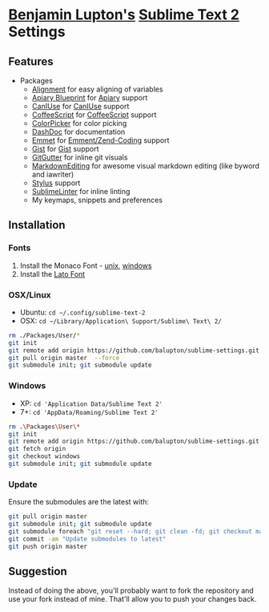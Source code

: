 # [Benjamin Lupton's](http://balupton.com) [Sublime Text 2](http://www.sublimetext.com/2) Settings

## Features

- Packages
	- [Alignment](https://github.com/wbond/sublime_alignment) for easy aligning of variables
	- [Apiary Blueprint](https://github.com/lkraider/sublimetext2-apiary-blueprint) for [Apiary](http://apiary.io/) support
	- [CanIUse](https://github.com/Azd325/sublime-text-caniuse) for [CanIUse](http://caniuse.com/) support
	- [CoffeeScript](https://github.com/jashkenas/coffee-script-tmbundle) for [CoffeeScript](http://coffeescript.org/) support
	- [ColorPicker](https://github.com/weslly/ColorPicker) for color picking
	- [DashDoc](https://github.com/Kapeli/DashDoc) for documentation
	- [Emmet](https://github.com/sergeche/emmet-sublime) for [Emment/Zend-Coding](http://emmet.io) support
	- [Gist](https://github.com/condemil/Gist) for [Gist](https://gist.github.com/) support
	- [GitGutter](https://github.com/jisaacks/GitGutter#readme) for inline git visuals
	- [MarkdownEditing](https://github.com/balupton/MarkdownEditing) for awesome visual markdown editing (like byword and iawriter)
	- [Stylus](http://learnboost.github.com/stylus/) support
	- [SublimeLinter](https://github.com/SublimeLinter/SublimeLinter) for inline linting
	- My keymaps, snippets and preferences


## Installation

### Fonts

1. Install the Monaco Font - [unix](https://github.com/cstrap/monaco-font), [windows](https://github.com/cstrap/monaco-font)
1. Install the [Lato Font](http://www.google.com/webfonts#UsePlace:use/Collection:Lato:100,300,400,700,900,100italic,300italic,400italic,700italic,900italic)

### OSX/Linux

- Ubuntu: `cd ~/.config/sublime-text-2`
- OSX: `cd ~/Library/Application\ Support/Sublime\ Text\ 2/`

``` bash
rm ./Packages/User/*
git init
git remote add origin https://github.com/balupton/sublime-settings.git
git pull origin master  --force
git submodule init; git submodule update
```

### Windows

- XP: `cd 'Application Data/Sublime Text 2'`
- 7+: `cd 'AppData/Roaming/Sublime Text 2'`

``` bash
rm .\Packages\User\*
git init
git remote add origin https://github.com/balupton/sublime-settings.git
git fetch origin
git checkout windows
git submodule init; git submodule update
```

### Update

Ensure the submodules are the latest with:

``` bash
git pull origin master
git submodule init; git submodule update
git submodule foreach "git reset --hard; git clean -fd; git checkout master; git pull origin master; echo '\n'"
git commit -am "Update submodules to latest"
git push origin master
```


## Suggestion

Instead of doing the above, you'll probably want to fork the repository and use your fork instead of mine. That'll allow you to push your changes back.
